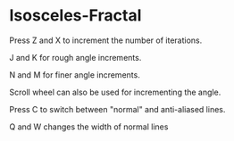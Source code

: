 # Isosceles-Fractal

Press Z and X to increment the number of iterations.

J and K for rough angle increments.

N and M for finer angle increments.

Scroll wheel can also be used for incrementing the angle.

Press C to switch between "normal" and anti-aliased lines.

Q and W changes the width of normal lines